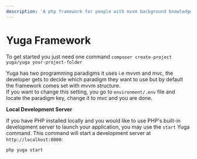 ```yaml
---
description: 'A php framework for people with mvvm background knowledge,'
---
```


# Yuga Framework

To get started you just need one command `composer create-project yuga/yuga your-project-folder`

Yuga has two programming paradigms it uses i.e mvvm and mvc, the developer gets to decide which paradigm they want to use but by default the framework comes set with mvvm structure.  
If you want to change this setting, you go to `environment/.env` file and locate the paradigm key, change it to mvc and you are done.

**Local Development Server**

If you have PHP installed locally and you would like to use PHP's built-in development server to launch your application, you may use the `start` Yuga command. This command will start a development server at `http://localhost:8000`:

```bash
php yuga start
```

